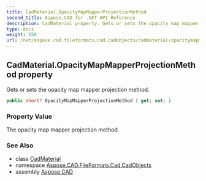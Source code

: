 ```yaml
---
title: CadMaterial.OpacityMapMapperProjectionMethod
second_title: Aspose.CAD for .NET API Reference
description: CadMaterial property. Gets or sets the opacity map mapper projection method
type: docs
weight: 550
url: /net/aspose.cad.fileformats.cad.cadobjects/cadmaterial/opacitymapmapperprojectionmethod/
---
```

## CadMaterial.OpacityMapMapperProjectionMethod property

Gets or sets the opacity map mapper projection method.

```csharp
public short? OpacityMapMapperProjectionMethod { get; set; }
```

### Property Value

The opacity map mapper projection method.

### See Also

* class [CadMaterial](../)
* namespace [Aspose.CAD.FileFormats.Cad.CadObjects](../../cadmaterial/)
* assembly [Aspose.CAD](../../../)


